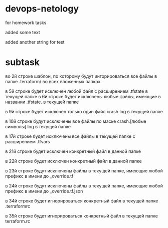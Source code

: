 # devops-netology
for homework tasks

added some text

added another string for test 

# subtask
во 2й строке шаблон, по которому будут ингорироваться все файлы в папке .terraform/ во всех вложенных папках.

в 5й строке будет исключен любой файл с расширением .tfstate в текущей папке
в 6й строке будет исключены любые файлы, имеющие в названии .tfstate. в текущей папке

в 9й строке будет исключен только один файл crash.log в текущей папке

в 10й строке будут исключены все файлы по маске crash.[любые символы].log в текущей папке

в 17й строке будет исключены все файлы в текущей папке с расширением .tfvars

в 21й строке будет исключен конкретный файл в данной папке 

в 22й строке будет исключен конкретный файл в данной папке

в 23й строке будут исключены файлы в текущей папке, имеющие любой префикс в имени до _override.tf

в 24й строке будут исключены файлы в текущей папке, имеющие любой префикс в имени до _override.tf.json

в 34й строке будет игнорироваться конкретный файл в текущей папке .terraformrc

в 35й строке будет игнорироваться конкретный файл в текущей папке terraform.rc
